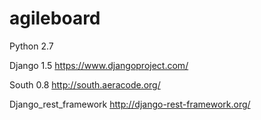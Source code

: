 agileboard
==========

Python 2.7

Django 1.5 https://www.djangoproject.com/

South 0.8 http://south.aeracode.org/

Django_rest_framework http://django-rest-framework.org/

